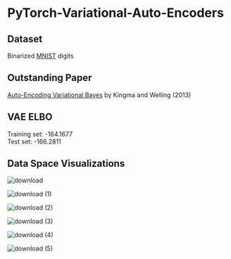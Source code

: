 # PyTorch-Variational-Auto-Encoders

## Dataset
Binarized [MNIST](http://yann.lecun.com/exdb/mnist/) digits

## Outstanding Paper
[Auto-Encoding Variational Bayes](https://arxiv.org/abs/1312.6114) by Kingma and Welling (2013)

## VAE ELBO
Training set: -164.1677  
Test set: -166.2811

## Data Space Visualizations
![download](https://user-images.githubusercontent.com/25379724/55692791-2d73f600-5979-11e9-8121-6eb7f6759d13.png)

![download (1)](https://user-images.githubusercontent.com/25379724/55692785-2cdb5f80-5979-11e9-94ec-314e2dde326d.png)

![download (2)](https://user-images.githubusercontent.com/25379724/55692786-2cdb5f80-5979-11e9-8d88-5ba824ea61fc.png)

![download (3)](https://user-images.githubusercontent.com/25379724/55692787-2cdb5f80-5979-11e9-8aea-483290807e97.png)

![download (4)](https://user-images.githubusercontent.com/25379724/55692789-2cdb5f80-5979-11e9-8d5c-135927f90dc0.png)

![download (5)](https://user-images.githubusercontent.com/25379724/55692790-2d73f600-5979-11e9-8e48-c44316c35f19.png)
